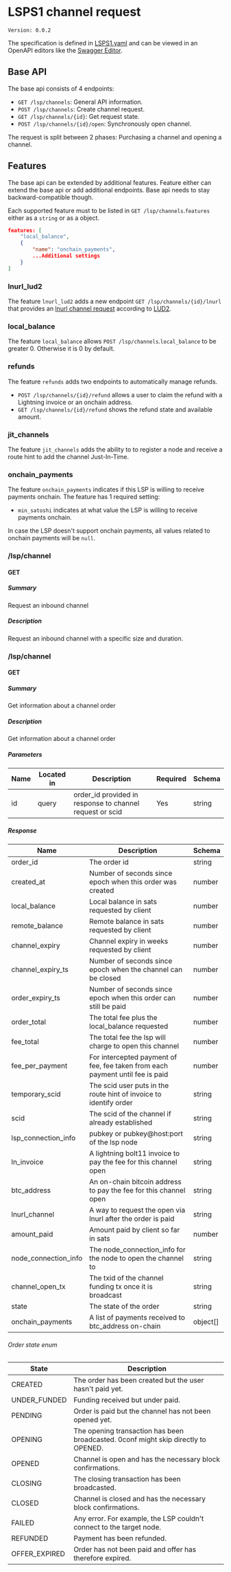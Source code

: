 # LSPS1 channel request

`Version: 0.0.2`

The specification is defined in [LSPS1.yaml](./OpenAPI/LSPS1.yaml) and can be viewed in an OpenAPI editors like the [Swagger Editor](https://editor.swagger.io/).


## Base API

The base api consists of 4 endpoints:
- `GET /lsp/channels`: General API information.
- `POST /lsp/channels`: Create channel request.
- `GET /lsp/channels/{id}`: Get request state.
- `POST /lsp/channels/{id}/open`: Synchronously open channel.

The request is split between 2 phases: Purchasing a channel and opening a channel.

## Features

The base api can be extended by additional features. Feature either can extend the base api or add additional endpoints. Base api needs to stay backward-compatible though.

Each supported feature must to be listed in `GET /lsp/channels`.`features` either as a `string` or as a object.

```json
features: [
    "local_balance",
    {
        "name": "onchain_payments",
        ...Additional settings
    }
]
```

### lnurl_lud2

The feature `lnurl_lud2` adds a new endpoint `GET /lsp/channels/{id}/lnurl` that provides an [lnurl channel request](https://github.com/lnurl/luds/blob/luds/02.md) according to [LUD2](https://github.com/lnurl/luds/blob/luds/02.md).

### local_balance

The feature `local_balance` allows `POST /lsp/channels`.`local_balance` to be greater 0. Otherwise it is 0 by default.

### refunds

The feature `refunds` adds two endpoints to automatically manage refunds.

- `POST /lsp/channels/{id}/refund` allows a user to claim the refund with a Lightning invoice or an onchain address.
- `GET /lsp/channels/{id}/refund` shows the refund state and available amount.

### jit_channels

The feature `jit_channels` adds the ability to to register a node and receive a route hint to add the channel Just-In-Time.

### onchain_payments

The feature `onchain_payments` indicates if this LSP is willing to receive payments onchain. The feature has 1 required setting:

- `min_satoshi` indicates at what value the LSP is willing to receive payments onchain.

In case the LSP doesn't support onchain payments, all values related to onchain payments will be `null`.

### /lsp/channel

#### GET
##### Summary

Request an inbound channel

##### Description

Request an inbound channel with a specific size and duration.


### /lsp/channel

#### GET
##### Summary

Get information about a channel order

##### Description

Get information about a channel order

##### Parameters

| Name | Located in | Description | Required | Schema |
| ---- | ---------- | ----------- | -------- | ---- |
| id | query | order_id provided in response to channel request or scid | Yes | string |

##### Response

| Name | Description | Schema |
| ---- | ----------- | ------ |
| order_id | The order id | string |
| created_at | Number of seconds since epoch when this order was created | number |
| local_balance | Local balance in sats requested by client | number |
| remote_balance | Remote balance in sats requested by client | number |
| channel_expiry | Channel expiry in weeks requested by client | number |
| channel_expiry_ts | Number of seconds since epoch when the channel can be closed | number |
| order_expiry_ts | Number of seconds since epoch when this order can still be paid | number |
| order_total | The total fee plus the local_balance requested | number |
| fee_total | The total fee the lsp will charge to open this channel | number |
| fee_per_payment | For intercepted payment of fee, fee taken from each payment until fee is paid | number |
| temporary_scid | The scid user puts in the route hint of invoice to identify order | string |
| scid | The scid of the channel if already established | string |
| lsp_connection_info | pubkey or pubkey@host:port of the lsp node | string |
| ln_invoice | A lightning bolt11 invoice to pay the fee for this channel open | string |
| btc_address | An on-chain bitcoin address to pay the fee for this channel open | string | 
| lnurl_channel | A way to request the open via lnurl after the order is paid | string |
| amount_paid | Amount paid by client so far in sats | number |
| node_connection_info | The node_connection_info for the node to open the channel to | string |
| channel_open_tx | The txid of the channel funding tx once it is broadcast | string |
| state | The state of the order | string |
| onchain_payments | A list of payments received to btc_address on-chain | object[] |


###### Order state enum

| State          	| Description                                                                           	|
|----------------	|---------------------------------------------------------------------------------------	|
| CREATED       	| The order has been created but the user hasn't paid yet.                               	|
| UNDER_FUNDED      | Funding received but under paid.                                                       	|
| PENDING        	| Order is paid but the channel has not been opened yet.                                	|
| OPENING       	| The opening transaction has been broadcasted. 0conf might skip directly to OPENED.     	|
| OPENED         	| Channel is open and has the necessary block confirmations.                            	|
| CLOSING           | The closing transaction has been broadcasted.                                             |
| CLOSED            | Channel is closed and has the necessary block confirmations.                              |
| FAILED         	| Any error. For example, the LSP couldn't connect to the target node.                  	|
| REFUNDED       	| Payment has been refunded.                                                            	|
| OFFER_EXPIRED  	| Order has not been paid and offer has therefore expired.                              	|


